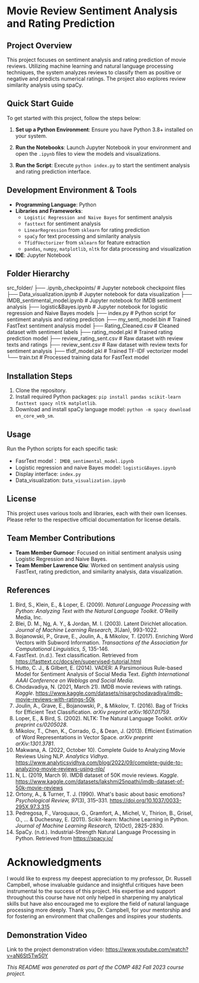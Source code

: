 # Movie Review Sentiment Analysis and Rating Prediction

## Project Overview

This project focuses on sentiment analysis and rating prediction of movie reviews. Utilizing machine learning and natural language processing techniques, the system analyzes reviews to classify them as positive or negative and predicts numerical ratings. The project also explores review similarity analysis using spaCy.

## Quick Start Guide

To get started with this project, follow the steps below:

1. **Set up a Python Environment**:
   Ensure you have Python 3.8+ installed on your system.

2. **Run the Notebooks**:
   Launch Jupyter Notebook in your environment and open the `.ipynb` files to view the models and visualizations.

3. **Run the Script**:
   Execute `python index.py` to start the sentiment analysis and rating prediction interface.

## Development Environment & Tools

- **Programming Language**: Python
- **Libraries and Frameworks**:
  - `Logistic Regression and Naive Bayes` for sentiment analysis
  - `fasttext` for sentiment analysis
  - `LinearRegression` from `sklearn` for rating prediction
  - `spaCy` for text processing and similarity analysis
  - `TfidfVectorizer` from `sklearn` for feature extraction
  - `pandas`, `numpy`, `matplotlib`, `nltk` for data processing and visualization
- **IDE**: Jupyter Notebook

## Folder Hierarchy
src_folder/
├── .ipynb_checkpoints/ # Jupyter notebook checkpoint files
├── Data_visualization.ipynb # Jupyter notebook for data visualization
├── IMDB_sentimental_model.ipynb # Jupyter notebook for IMDB sentiment analysis
├── logistic&Bayes.ipynb # Jupyter notebook for logistic regression and Naive Bayes models
├── index.py # Python script for sentiment analysis and rating prediction
├── my_senti_model.bin # Trained FastText sentiment analysis model
├── Rating_Cleaned.csv # Cleaned dataset with sentiment labels
├── rating_model.pkl # Trained rating prediction model
├── review_rating_sent.csv # Raw dataset with review texts and ratings
├── review_sent.csv # Raw dataset with review texts for sentiment analysis
├── tfidf_model.pkl # Trained TF-IDF vectorizer model
└── train.txt # Processed training data for FastText model

## Installation Steps

1. Clone the repository.
2. Install required Python packages: `pip install pandas scikit-learn fasttext spacy nltk matplotlib`.
3. Download and install spaCy language model: `python -m spacy download en_core_web_sm`.

## Usage

Run the Python scripts for each specific task:

- FasrText model： `IMDB_sentimental_model.ipynb`
- Logistic regression and naive Bayes model: `logistic&Bayes.ipynb`
- Display interface: `index.py`
- Data_visualization: `Data_visualization.ipynb`

## License

This project uses various tools and libraries, each with their own licenses. Please refer to the respective official documentation for license details.

## Team Member Contributions

- **Team Member Gurnoor**: Focused on initial sentiment analysis using Logistic Regression and Naive Bayes.
- **Team Member Lawrence Qiu**: Worked on sentiment analysis using FastText, rating prediction, and similarity analysis, data visualization.

## References

1. Bird, S., Klein, E., & Loper, E. (2009). *Natural Language Processing with Python: Analyzing Text with the Natural Language Toolkit*. O'Reilly Media, Inc.
2. Blei, D. M., Ng, A. Y., & Jordan, M. I. (2003). Latent Dirichlet allocation. *Journal of Machine Learning Research, 3*(Jan), 993-1022.
3. Bojanowski, P., Grave, E., Joulin, A., & Mikolov, T. (2017). Enriching Word Vectors with Subword Information. *Transactions of the Association for Computational Linguistics, 5*, 135-146.
4. FastText. (n.d.). Text classification. Retrieved from https://fasttext.cc/docs/en/supervised-tutorial.html
5. Hutto, C. J., & Gilbert, E. (2014). VADER: A Parsimonious Rule-based Model for Sentiment Analysis of Social Media Text. *Eighth International AAAI Conference on Weblogs and Social Media*.
6. Chodavadiya, N. (2021, March 21). IMDB movie reviews with ratings. *Kaggle*. https://www.kaggle.com/datasets/nisargchodavadiya/imdb-movie-reviews-with-ratings-50k
7. Joulin, A., Grave, E., Bojanowski, P., & Mikolov, T. (2016). Bag of Tricks for Efficient Text Classification. *arXiv preprint arXiv:1607.01759*.
8. Loper, E., & Bird, S. (2002). NLTK: The Natural Language Toolkit. *arXiv preprint cs/0205028*.
9. Mikolov, T., Chen, K., Corrado, G., & Dean, J. (2013). Efficient Estimation of Word Representations in Vector Space. *arXiv preprint arXiv:1301.3781*.
10. Makwana, A. (2022, October 10). Complete Guide to Analyzing Movie Reviews Using NLP. *Analytics Vidhya*. https://www.analyticsvidhya.com/blog/2022/09/complete-guide-to-analyzing-movie-reviews-using-nlp/
11. N, L. (2019, March 9). IMDB dataset of 50K movie reviews. *Kaggle*. https://www.kaggle.com/datasets/lakshmi25npathi/imdb-dataset-of-50k-movie-reviews
12. Ortony, A., & Turner, T. J. (1990). What's basic about basic emotions? *Psychological Review, 97*(3), 315–331. https://doi.org/10.1037/0033-295X.97.3.315
13. Pedregosa, F., Varoquaux, G., Gramfort, A., Michel, V., Thirion, B., Grisel, O., ... & Duchesnay, E. (2011). Scikit-learn: Machine Learning in Python. *Journal of Machine Learning Research, 12*(Oct), 2825-2830.
14. SpaCy. (n.d.). Industrial-Strength Natural Language Processing in Python. Retrieved from https://spacy.io/
  
# Acknowledgments

I would like to express my deepest appreciation to my professor, Dr. Russell Campbell, whose invaluable guidance and insightful critiques have been instrumental to the success of this project. His expertise and support throughout this course have not only helped in sharpening my analytical skills but have also encouraged me to explore the field of natural language processing more deeply. Thank you, Dr. Campbell, for your mentorship and for fostering an environment that challenges and inspires your students.


## Demonstration Video

Link to the project demonstration video: https://www.youtube.com/watch?v=aN6St5Tw50Y

*This README was generated as part of the COMP 482 Fall 2023 course project.*
